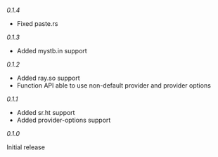 *0.1.4*

- Fixed paste.rs

*0.1.3*

- Added mystb.in support

*0.1.2*

- Added ray.so support
- Function API able to use non-default provider and provider options

*0.1.1*

- Added sr.ht support
- Added provider-options support

*0.1.0*

Initial release
